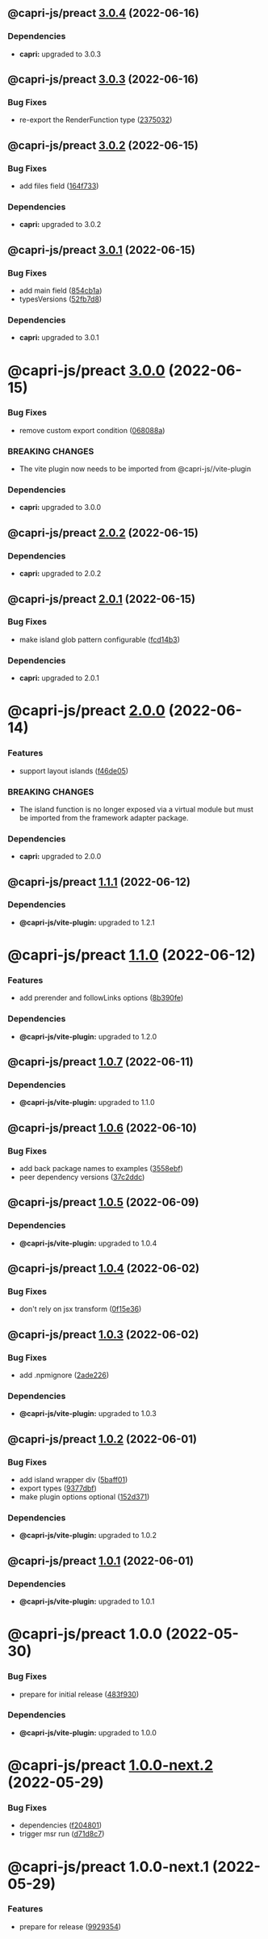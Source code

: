 ## @capri-js/preact [3.0.4](https://github.com/capri-js/capri/compare/@capri-js/preact@3.0.3...@capri-js/preact@3.0.4) (2022-06-16)





### Dependencies

* **capri:** upgraded to 3.0.3

## @capri-js/preact [3.0.3](https://github.com/capri-js/capri/compare/@capri-js/preact@3.0.2...@capri-js/preact@3.0.3) (2022-06-16)


### Bug Fixes

* re-export the RenderFunction type ([2375032](https://github.com/capri-js/capri/commit/2375032251774d8ce6218560b3b6b86b9b7518f8))

## @capri-js/preact [3.0.2](https://github.com/capri-js/capri/compare/@capri-js/preact@3.0.1...@capri-js/preact@3.0.2) (2022-06-15)


### Bug Fixes

* add files field ([164f733](https://github.com/capri-js/capri/commit/164f73374a2a78b8a59895f8fb91e849b7445bbb))





### Dependencies

* **capri:** upgraded to 3.0.2

## @capri-js/preact [3.0.1](https://github.com/capri-js/capri/compare/@capri-js/preact@3.0.0...@capri-js/preact@3.0.1) (2022-06-15)


### Bug Fixes

* add main field ([854cb1a](https://github.com/capri-js/capri/commit/854cb1a497fc759b465d6082e21668436ac0be2e))
* typesVersions ([52fb7d8](https://github.com/capri-js/capri/commit/52fb7d8ad3d81e484a6ff81736b262bd44d7b9a0))





### Dependencies

* **capri:** upgraded to 3.0.1

# @capri-js/preact [3.0.0](https://github.com/capri-js/capri/compare/@capri-js/preact@2.0.2...@capri-js/preact@3.0.0) (2022-06-15)


### Bug Fixes

* remove custom export condition ([068088a](https://github.com/capri-js/capri/commit/068088a38354fce79cfaec588ccd473d72ebc14a))


### BREAKING CHANGES

* The vite plugin now needs to be imported from @capri-js/<framework>/vite-plugin





### Dependencies

* **capri:** upgraded to 3.0.0

## @capri-js/preact [2.0.2](https://github.com/capri-js/capri/compare/@capri-js/preact@2.0.1...@capri-js/preact@2.0.2) (2022-06-15)





### Dependencies

* **capri:** upgraded to 2.0.2

## @capri-js/preact [2.0.1](https://github.com/capri-js/capri/compare/@capri-js/preact@2.0.0...@capri-js/preact@2.0.1) (2022-06-15)


### Bug Fixes

* make island glob pattern configurable ([fcd14b3](https://github.com/capri-js/capri/commit/fcd14b3c8569da823726789cd9f2b7ea9156b9d5))





### Dependencies

* **capri:** upgraded to 2.0.1

# @capri-js/preact [2.0.0](https://github.com/capri-js/capri/compare/@capri-js/preact@1.1.1...@capri-js/preact@2.0.0) (2022-06-14)


### Features

* support layout islands ([f46de05](https://github.com/capri-js/capri/commit/f46de05217421bac212ea00822f6d47941b99c84))


### BREAKING CHANGES

* The island function is no longer exposed via a virtual module but must be imported from the framework adapter package.





### Dependencies

* **capri:** upgraded to 2.0.0

## @capri-js/preact [1.1.1](https://github.com/capri-js/capri/compare/@capri-js/preact@1.1.0...@capri-js/preact@1.1.1) (2022-06-12)





### Dependencies

* **@capri-js/vite-plugin:** upgraded to 1.2.1

# @capri-js/preact [1.1.0](https://github.com/capri-js/capri/compare/@capri-js/preact@1.0.7...@capri-js/preact@1.1.0) (2022-06-12)


### Features

* add prerender and followLinks options ([8b390fe](https://github.com/capri-js/capri/commit/8b390fe24c08d57647c1b17af3bc8cc3934adbf3))





### Dependencies

* **@capri-js/vite-plugin:** upgraded to 1.2.0

## @capri-js/preact [1.0.7](https://github.com/capri-js/capri/compare/@capri-js/preact@1.0.6...@capri-js/preact@1.0.7) (2022-06-11)





### Dependencies

* **@capri-js/vite-plugin:** upgraded to 1.1.0

## @capri-js/preact [1.0.6](https://github.com/capri-js/capri/compare/@capri-js/preact@1.0.5...@capri-js/preact@1.0.6) (2022-06-10)


### Bug Fixes

* add back package names to examples ([3558ebf](https://github.com/capri-js/capri/commit/3558ebf1af8757e2f6aace36d4dc92cf74e1e9b2))
* peer dependency versions ([37c2ddc](https://github.com/capri-js/capri/commit/37c2ddcbe5481b173eb685494048b74bf13faf5e))

## @capri-js/preact [1.0.5](https://github.com/capri-js/capri/compare/@capri-js/preact@1.0.4...@capri-js/preact@1.0.5) (2022-06-09)





### Dependencies

* **@capri-js/vite-plugin:** upgraded to 1.0.4

## @capri-js/preact [1.0.4](https://github.com/capri-js/capri/compare/@capri-js/preact@1.0.3...@capri-js/preact@1.0.4) (2022-06-02)


### Bug Fixes

* don't rely on jsx transform ([0f15e36](https://github.com/capri-js/capri/commit/0f15e36bd35024ef713f5a2e711ed32587690bb7))

## @capri-js/preact [1.0.3](https://github.com/capri-js/capri/compare/@capri-js/preact@1.0.2...@capri-js/preact@1.0.3) (2022-06-02)


### Bug Fixes

* add .npmignore ([2ade226](https://github.com/capri-js/capri/commit/2ade2261eb4bd3918deea53a010bff5cd7322ca7))





### Dependencies

* **@capri-js/vite-plugin:** upgraded to 1.0.3

## @capri-js/preact [1.0.2](https://github.com/capri-js/capri/compare/@capri-js/preact@1.0.1...@capri-js/preact@1.0.2) (2022-06-01)


### Bug Fixes

* add island wrapper div ([5baff01](https://github.com/capri-js/capri/commit/5baff01fecd492a4e5daac690183531431d773a0))
* export types ([9377dbf](https://github.com/capri-js/capri/commit/9377dbf6cafe00e6e1de0137ddb525df40f603bc))
* make plugin options optional ([152d371](https://github.com/capri-js/capri/commit/152d3717bfa4ed4f43eb3c0683a12bb9d5ac7351))





### Dependencies

* **@capri-js/vite-plugin:** upgraded to 1.0.2

## @capri-js/preact [1.0.1](https://github.com/capri-js/capri/compare/@capri-js/preact@1.0.0...@capri-js/preact@1.0.1) (2022-06-01)





### Dependencies

* **@capri-js/vite-plugin:** upgraded to 1.0.1

# @capri-js/preact 1.0.0 (2022-05-30)


### Bug Fixes

* prepare for initial release ([483f930](https://github.com/capri-js/capri/commit/483f9300986faba9cdd1d47f85b6e7173c11a797))





### Dependencies

* **@capri-js/vite-plugin:** upgraded to 1.0.0

# @capri-js/preact [1.0.0-next.2](https://github.com/capri-js/capri/compare/@capri-js/preact@1.0.0-next.1...@capri-js/preact@1.0.0-next.2) (2022-05-29)


### Bug Fixes

* dependencies ([f204801](https://github.com/capri-js/capri/commit/f20480113fd3386f9cecd575115aeb260ef7c727))
* trigger msr run ([d71d8c7](https://github.com/capri-js/capri/commit/d71d8c75bf960cfab527d4117dd4eb4d35f72996))

# @capri-js/preact 1.0.0-next.1 (2022-05-29)


### Features

* prepare for release ([9929354](https://github.com/capri-js/capri/commit/9929354de8f7f4b732dfe66fb1ca9e165bc53deb))
